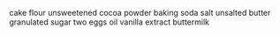 cake flour
unsweetened cocoa powder
baking soda
salt 
unsalted butter 
granulated sugar
two eggs 
oil
vanilla extract
buttermilk 